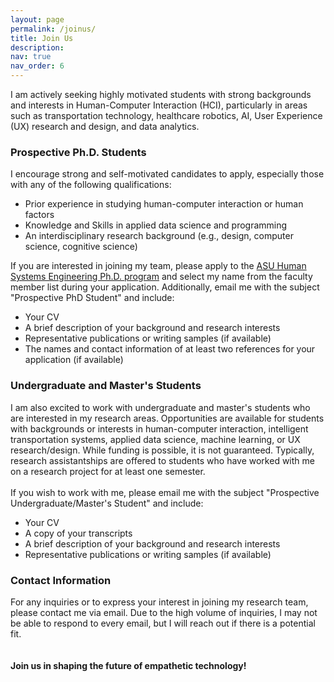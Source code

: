```yaml
---
layout: page
permalink: /joinus/
title: Join Us
description: 
nav: true
nav_order: 6
---
```

 
I am actively seeking highly motivated students with strong backgrounds and interests in Human-Computer Interaction (HCI), particularly in areas such as transportation technology, healthcare robotics, AI, User Experience (UX) research and design, and data analytics.
### Prospective Ph.D. Students
I encourage strong and self-motivated candidates to apply, especially those with any of the following qualifications:
- Prior experience in studying human-computer interaction or human factors
- Knowledge and Skills in applied data science and programming
- An interdisciplinary research background (e.g., design, computer science, cognitive science)

If you are interested in joining my team, please apply to the [ASU Human Systems Engineering Ph.D. program](https://poly.engineering.asu.edu/hse/phd/) and select my name from the faculty member list during your application. Additionally, email me with the subject "Prospective PhD Student" and include:
- Your CV
- A brief description of your background and research interests
- Representative publications or writing samples (if available)
- The names and contact information of at least two references for your application (if available)

### Undergraduate and Master's Students
I am also excited to work with undergraduate and master's students who are interested in my research areas. Opportunities are available for students with backgrounds or interests in human-computer interaction, intelligent transportation systems, applied data science, machine learning, or UX research/design. While funding is possible, it is not guaranteed. Typically, research assistantships are offered to students who have worked with me on a research project for at least one semester.<br />
<br />
If you wish to work with me, please email me with the subject "Prospective Undergraduate/Master's Student" and include:
- Your CV
- A copy of your transcripts
- A brief description of your background and research interests
- Representative publications or writing samples (if available)

### Contact Information
For any inquiries or to express your interest in joining my research team, please contact me via email. Due to the high volume of inquiries, I may not be able to respond to every email, but I will reach out if there is a potential fit.<br />
<br />
<br />
**Join us in shaping the future of empathetic technology!**

